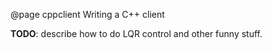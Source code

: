 @page cppclient Writing a C++ client

**TODO**: describe how to do LQR control and other funny stuff.
